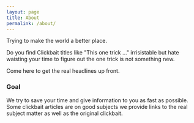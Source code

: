 ```yaml
---
layout: page
title: About
permalink: /about/
---
```


Trying to make the world a better place.

Do you find Clickbait titles like "This one trick ..." irrisistable but hate
waisting your time to figure out the one trick is not something new.

Come here to get the real headlines up front.

### Goal

We try to save your time and give information to you as fast as possible.  Some
clickbait articles are on good subjects we provide links to the real subject
matter as well as the original clickbait.

